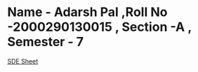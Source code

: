 # Name - Adarsh Pal ,Roll No -2000290130015 , Section -A , Semester - 7
<a href="https://takeuforward.org/interviews/strivers-sde-sheet-top-coding-interview-problems/">SDE Sheet</a>


